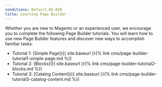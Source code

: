 ```yaml
---
conditions: Default.EE-B2B
title: Learning Page Builder
---
```


Whether you are new to Magento or an experienced user, we encourage you to complete the following Page Builder tutorials. You will learn how to use new Page Builder features and discover new ways to accomplish familiar tasks.

- Tutorial 1: [Simple Page]({{ site.baseurl }}{% link cms/page-builder-tutorial1-simple-page.md %})
- Tutorial 2: [Blocks]({{ site.baseurl }}{% link cms/page-builder-tutorial2-blocks.md %})
- Tutorial 3: [Catalog Content]({{ site.baseurl }}{% link cms/page-builder-tutorial3-catalog-content.md %})
